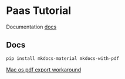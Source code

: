 # Paas Tutorial

Documentation [docs](docs/index.md)

## Docs

```bash
pip install mkdocs-material mkdocs-with-pdf
```

[Mac os pdf export workaround](https://github.com/Kozea/WeasyPrint/issues/1556#issuecomment-1097977671)